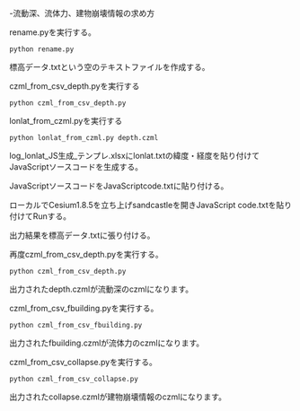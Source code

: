 -流動深、流体力、建物崩壊情報の求め方

rename.pyを実行する。
```
python rename.py
```

標高データ.txtという空のテキストファイルを作成する。  

czml_from_csv_depth.pyを実行する
```
python czml_from_csv_depth.py
```

lonlat_from_czml.pyを実行する
```
python lonlat_from_czml.py depth.czml
```

log_lonlat_JS生成_テンプレ.xlsxにlonlat.txtの緯度・経度を貼り付けてJavaScriptソースコードを生成する。  
  
JavaScriptソースコードをJavaScriptcode.txtに貼り付ける。  
  
ローカルでCesium1.8.5を立ち上げsandcastleを開きJavaScript code.txtを貼り付けてRunする。  
  
出力結果を標高データ.txtに張り付ける。  
  
再度czml_from_csv_depth.pyを実行する。  
```
python czml_from_csv_depth.py
```
出力されたdepth.czmlが流動深のczmlになります。

czml_from_csv_fbuilding.pyを実行する。  
```
python czml_from_csv_fbuilding.py
```
出力されたfbuilding.czmlが流体力のczmlになります。  

czml_from_csv_collapse.pyを実行する。  
```
python czml_from_csv_collapse.py
```
出力されたcollapse.czmlが建物崩壊情報のczmlになります。  


